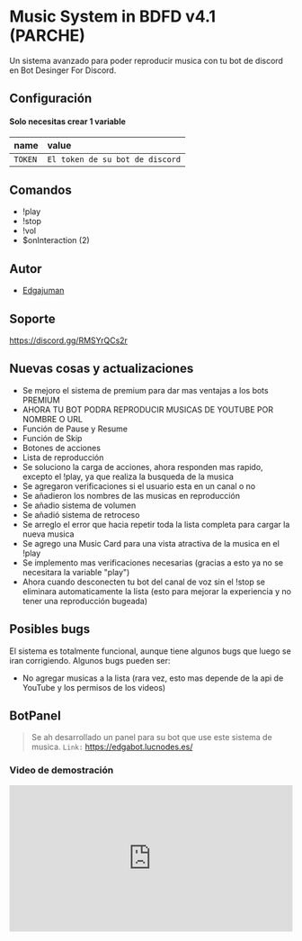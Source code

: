 
# Music System in BDFD v4.1 (PARCHE)

Un sistema avanzado para poder reproducir musica con tu bot de discord en Bot Desinger For Discord.


## Configuración

#### Solo necesitas crear 1 variable


| name | value     |
| :-------- | :------- |
| `TOKEN` | `El token de su bot de discord` | 

## Comandos
- !play
- !stop
- !vol
- $onInteraction (2)


## Autor

- [Edgajuman](https://github.com/edgajuman)


## Soporte

https://discord.gg/RMSYrQCs2r

## Nuevas cosas y actualizaciones
- Se mejoro el sistema de premium para dar mas ventajas a los bots PREMIUM
- AHORA TU BOT PODRA REPRODUCIR MUSICAS DE YOUTUBE POR NOMBRE O URL
- Función de Pause y Resume
- Función de Skip
- Botones de acciones
- Lista de reproducción
- Se soluciono la carga de acciones, ahora responden mas rapido, excepto el !play, ya que realiza la busqueda de la musica
- Se agregaron verificaciones si el usuario esta en un canal o no
- Se añadieron los nombres de las musicas en reproducción
- Se añadio sistema de volumen
- Se añadió sistema de retroceso
- Se arreglo el error que hacia repetir toda la lista completa para cargar la nueva musica
- Se agrego una Music Card para una vista atractiva de la musica en el !play
- Se implemento mas verificaciones necesarias (gracias a esto ya no se necesitara la variable "play")
- Ahora cuando desconecten tu bot del canal de voz sin el !stop se eliminara automaticamente la lista (esto para mejorar la experiencia y no tener una reproducción bugeada)

## Posibles bugs
El sistema es totalmente funcional, aunque tiene algunos bugs que luego se iran corrigiendo.
Algunos bugs pueden ser:
- No agregar musicas a la lista (rara vez, esto mas depende de la api de YouTube y los permisos de los videos)

## BotPanel
> Se ah desarrollado un panel para su bot que use este sistema de musica.
`Link:` https://edgabot.lucnodes.es/
### Video de demostración
<div style="padding:51.56% 0 0 0;position:relative;"><iframe src="https://player.vimeo.com/video/1077124656?h=e5af1e0cd6&amp;badge=0&amp;autopause=0&amp;player_id=0&amp;app_id=58479" frameborder="0" allow="autoplay; fullscreen; picture-in-picture; clipboard-write; encrypted-media" style="position:absolute;top:0;left:0;width:100%;height:100%;" title="BotPanel demostración"></iframe></div><script src="https://player.vimeo.com/api/player.js"></script>
